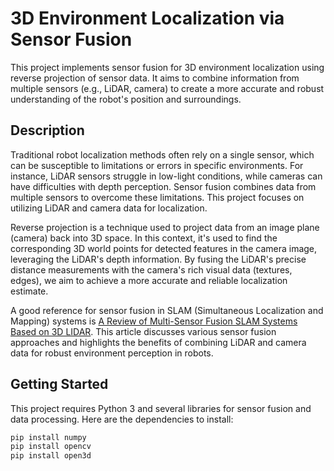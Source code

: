 # 3D Environment Localization via Sensor Fusion

This project implements sensor fusion for 3D environment localization using reverse projection of sensor data. It aims to combine information from multiple sensors (e.g., LiDAR, camera) to create a more accurate and robust understanding of the robot's position and surroundings.

## Description

Traditional robot localization methods often rely on a single sensor, which can be susceptible to limitations or errors in specific environments. For instance, LiDAR sensors struggle in low-light conditions, while cameras can have difficulties with depth perception. Sensor fusion combines data from multiple sensors to overcome these limitations. This project focuses on utilizing LiDAR and camera data for localization.

Reverse projection is a technique used to project data from an image plane (camera) back into 3D space. In this context, it's used to find the corresponding 3D world points for detected features in the camera image, leveraging the LiDAR's depth information. By fusing the LiDAR's precise distance measurements with the camera's rich visual data (textures, edges), we aim to achieve a more accurate and reliable localization estimate.

A good reference for sensor fusion in SLAM (Simultaneous Localization and Mapping) systems is [A Review of Multi-Sensor Fusion SLAM Systems Based on 3D LIDAR](https://www.mdpi.com/2072-4292/12/18/7318). This article discusses various sensor fusion approaches and highlights the benefits of combining LiDAR and camera data for robust environment perception in robots.

## Getting Started

This project requires Python 3 and several libraries for sensor fusion and data processing. Here are the dependencies to install:

```bash
pip install numpy
pip install opencv
pip install open3d
